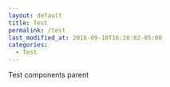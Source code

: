 ```yaml
---
layout: default
title: Test
permalink: /test
last_modified_at: 2016-09-10T16:20:02-05:00
categories:
  - Test
---
```

Test components parent
